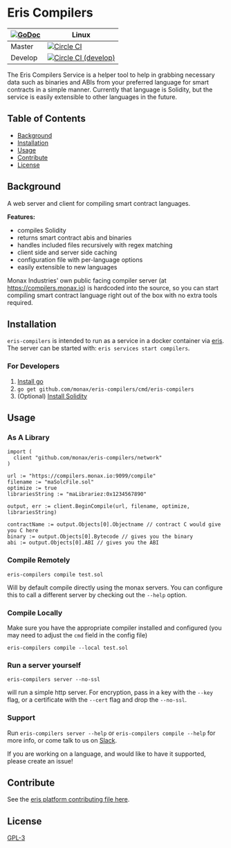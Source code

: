 # Eris Compilers

|[![GoDoc](https://godoc.org/github.com/eris-compilers?status.png)](https://godoc.org/github.com/monax/eris-compilers) | Linux |
|---|-------|
| Master | [![Circle CI](https://circleci.com/gh/monax/eris-compilers/tree/master.svg?style=svg)](https://circleci.com/gh/monax/eris-compilers/tree/master) |
| Develop | [![Circle CI (develop)](https://circleci.com/gh/monax/eris-compilers/tree/develop.svg?style=svg)](https://circleci.com/gh/monax/eris-compilers/tree/develop) |

The Eris Compilers Service is a helper tool to help in grabbing necessary data such as binaries and ABIs from your preferred language for smart contracts in a simple manner. Currently that language is Solidity, but the service is easily extensible to other languages in the future.

## Table of Contents

- [Background](#background)
- [Installation](#installation)
- [Usage](#usage)
- [Contribute](#contribute)
- [License](#license)

## Background

A web server and client for compiling smart contract languages.

**Features:**
- compiles Solidity
- returns smart contract abis and binaries
- handles included files recursively with regex matching
- client side and server side caching
- configuration file with per-language options
- easily extensible to new languages

Monax Industries' own public facing compiler server (at https://compilers.monax.io) is hardcoded into the source,
so you can start compiling smart contract language right out of the box with no extra tools required.

## Installation

`eris-compilers` is intended to run as a service in a docker container via [eris](https://monax.io/docs/documentation/cli/). The server can be started with: `eris services start compilers`.

### For Developers

1. [Install go](https://golang.org/doc/install)
3. `go get github.com/monax/eris-compilers/cmd/eris-compilers`
2. (Optional) [Install Solidity](http://solidity.readthedocs.org/en/latest/installing-solidity.html)

## Usage

### As A Library

```
import (
  client "github.com/monax/eris-compilers/network"
)

url := "https://compilers.monax.io:9099/compile"
filename := "maSolcFile.sol"
optimize := true
librariesString := "maLibrariez:0x1234567890"

output, err := client.BeginCompile(url, filename, optimize, librariesString)

contractName := output.Objects[0].Objectname // contract C would give you C here
binary := output.Objects[0].Bytecode // gives you the binary
abi := output.Objects[0].ABI // gives you the ABI
```

### Compile Remotely

```
eris-compilers compile test.sol
```

Will by default compile directly using the monax servers. You can configure this to call a different server by checking out the `--help` option.

### Compile Locally

Make sure you have the appropriate compiler installed and configured (you may need to adjust the `cmd` field in the config file)

```
eris-compilers compile --local test.sol
```

### Run a server yourself

```
eris-compilers server --no-ssl
```

will run a simple http server. For encryption, pass in a key with the `--key` flag, or a certificate with the `--cert` flag and drop the `--no-ssl`.

### Support

Run `eris-compilers server --help` or `eris-compilers compile --help` for more info, or come talk to us on [Slack](https://slack.monax.io).

If you are working on a language, and would like to have it supported, please create an issue!

## Contribute

See the [eris platform contributing file here](https://github.com/monax/coding/blob/master/github/CONTRIBUTING.md).

## License

[GPL-3](license.md)
